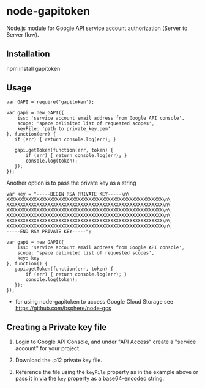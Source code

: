 node-gapitoken
==============

Node.js module for Google API service account authorization (Server to Server flow). 

Installation
------------

  npm install gapitoken

Usage
-----

    var GAPI = require('gapitoken');
 
    var gapi = new GAPI({
        iss: 'service account email address from Google API console',
        scope: 'space delimited list of requested scopes',
        keyFile: 'path to private_key.pem'
    }, function(err) {
       if (err) { return console.log(err); }
 
       gapi.getToken(function(err, token) {
           if (err) { return console.log(err); }
           console.log(token);
       });     
    });

Another option is to pass the private key as a string

    var key = "-----BEGIN RSA PRIVATE KEY-----\n\
    XXXXXXXXXXXXXXXXXXXXXXXXXXXXXXXXXXXXXXXXXXXXXXXXXXXXXXXXX\n\
    XXXXXXXXXXXXXXXXXXXXXXXXXXXXXXXXXXXXXXXXXXXXXXXXXXXXXXXXX\n\
    XXXXXXXXXXXXXXXXXXXXXXXXXXXXXXXXXXXXXXXXXXXXXXXXXXXXXXXXX\n\
    XXXXXXXXXXXXXXXXXXXXXXXXXXXXXXXXXXXXXXXXXXXXXXXXXXXXXXXXX\n\
    XXXXXXXXXXXXXXXXXXXXXXXXXXXXXXXXXXXXXXXXXXXXXXXXXXXXXXXXX\n\
    XXXXXXXXXXXXXXXXXXXXXXXXXXXXXXXXXXXXXXXXXXXXXXXXXXXXXXXXX\n\
    -----END RSA PRIVATE KEY-----";

    var gapi = new GAPI({
        iss: 'service account email address from Google API console',
        scope: 'space delimited list of requested scopes',
        key: key
    }, function() {
       gapi.getToken(function(err, token) {
           if (err) { return console.log(err); }
           console.log(token);
       });     
    });

    
* for using node-gapitoken to access Google Cloud Storage see https://github.com/bsphere/node-gcs

Creating a Private key file
---------------------------

1) Login to Google API Console, and under "API Access" create a "service account" for your project.

2) Download the .p12 private key file.

3) Reference the file using the `keyFile` property as in the example above or pass it in via the `key` property as a base64-encoded string. 

